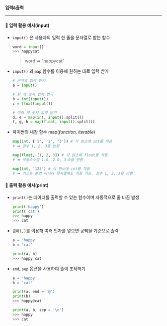 ### `입력&출력`

----------

#### 🔎 입력 활용 예시(input)

- `input()` 은 사용자의 입력 한 줄을 문자열로 받는 함수

  ```python
  word = input()
  >>> happycat
  ```

  > word ➡︎ "happycat"

- `input()` 과 `map` 함수를 이용해 원하는 대로 입력 받기

  ```python
  # 문자열 입력 받기
  a = input()
  
  # 한 개 숫자 입력 받기
  b = int(input())
  c = float(input())
  
  # 여러 개 숫자 입력 받기
  d, e = map(int, input().split())
  f, g, h = map(float, input().split())
  ```

- 파이썬의 내장 함수 map(*function, iterable*)

  ```python
  map(int, ['1', '2', '3']) # 각 원소에 int를 적용
  # ➡︎ 정수 1, 2, 3을 반환
  
  map(float, [1, 2, 3]) # 각 원소에 float를 적용
  # ➡︎ 부동소수점 1.0, 2.0, 3.0을 반환
  
  map(int, '123') # 각 원소에 int를 적용
  # ➡︎ 리스트 뿐만 아니라 문자열에도 적용 가능. 정수 1, 2, 3을 반환
  ```



#### 🔎 출력 활용 예시(print)

- `print()`는 데이터를 출력할 수 있는 함수이며 자동적으로 줄 바꿈 발생

  ```python
  print('happy')
  print('cat')
  >>> happy
  >>> cat
  ```

- `콤마(,)`를 이용해 여러 인자를 넣으면 공백을 기준으로 출력

  ```python
  a = 'happy'
  b = 'cat'
  
  print(a, b)
  >>> happy cat
  ```

- `end`, `sep` 옵션을 사용하여 출력 조작하기

  ```python
  a = 'happy'
  b = 'cat'
  
  print(a, end = '@')
  print(b)
  >>> happy@cat
  
  print(a, b, sep = '\n')
  >>> happy
  >>> cat
  ```

  